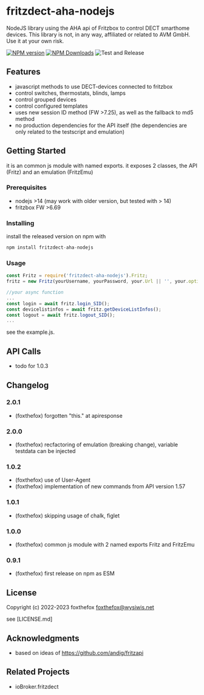 # fritzdect-aha-nodejs
NodeJS library using the AHA api of Fritzbox to control DECT smarthome devices.
This library is not, in any way, affiliated or related to AVM GmbH. Use it at your own risk.

[![NPM version](http://img.shields.io/npm/v/fritzdect-aha-nodejs.svg)](https://npmjs.org/package/fritzdect-aha-nodejs)
[![NPM Downloads](https://img.shields.io/npm/dm/fritzdect-aha-nodejs.svg?style=flat)](https://npmjs.org/package/fritzdect-aha-nodejs)
![Test and Release](https://github.com/foxthefox/fritzdect-aha-nodejs/workflows/Test%20and%20Release/badge.svg)

## Features
* javascript methods to use DECT-devices connected to fritzbox
* control switches, thermostats, blinds, lamps
* control grouped devices
* control configured templates
* uses new session ID method (FW >7.25), as well as the fallback to md5 method
* no production dependencies for the API itself (the dependencies are only related to the testscript and emulation)

## Getting Started
it is an common js module with named exports.
it exposes 2 classes, the API (Fritz) and an emulation (FritzEmu)

### Prerequisites
* nodejs >14 (may work with older version, but tested with > 14)
* fritzbox FW >6.69

### Installing
install the released version on npm with
```javascript
npm install fritzdect-aha-nodejs
```

### Usage
```javascript
const Fritz = require('fritzdect-aha-nodejs').Fritz;
fritz = new Fritz(yourUsername, yourPassword, your.Url || '', your.options || {});

//your async function
...
const login = await fritz.login_SID();
const devicelistinfos = await fritz.getDeviceListInfos();
const logout = await fritz.logout_SID();
...
```
see the example.js.

## API Calls
* todo for 1.0.3

## Changelog
### 2.0.1
* (foxthefox) forgotten "this." at apiresponse

### 2.0.0
* (foxthefox) recfactoring of emulation (breaking change), variable testdata can be injected

### 1.0.2
* (foxthefox) use of User-Agent
* (foxthefox) implementation of new commands from API version 1.57

### 1.0.1
* (foxthefox) skipping usage of chalk, figlet

### 1.0.0
* (foxthefox) common js module with 2 named exports Fritz and FritzEmu

### 0.9.1
* (foxthefox) first release on npm as ESM

## License
Copyright (c) 2022-2023 foxthefox <foxthefox@wysiwis.net>

see [LICENSE.md]

 ## Acknowledgments
 * based on ideas of https://github.com/andig/fritzapi

 ## Related Projects
 * ioBroker.fritzdect

